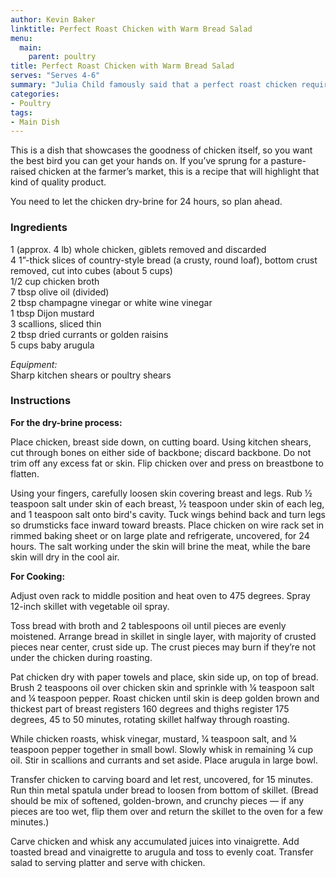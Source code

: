 ```yaml
---
author: Kevin Baker
linktitle: Perfect Roast Chicken with Warm Bread Salad
menu:
  main:
    parent: poultry
title: Perfect Roast Chicken with Warm Bread Salad
serves: "Serves 4-6"
summary: "Julia Child famously said that a perfect roast chicken requires a “greed for perfection”. This version requires a bit of forethought but could hardly be easier. And it’s nearly the perfect chicken meal — shatteringly crisp skin, moist and flavorful meat, and and light arugula salad studded with croutons of crusty bread flavored with chicken drippings and browned in chicken fat. "
categories:
- Poultry
tags:
- Main Dish
---
```

This is a dish that showcases the goodness of chicken itself, so you want the best bird you can get your hands on. If you’ve sprung for a pasture-raised chicken at the farmer’s market, this is a recipe that will highlight that kind of quality product.

You need to let the chicken dry-brine for 24 hours, so plan ahead.

### Ingredients

<div class="ingredient-list">

1 (approx. 4 lb) whole chicken, giblets removed and discarded  
4 1”-thick slices of country-style bread (a crusty, round loaf), bottom crust removed, cut into cubes (about 5 cups)  
1/2 cup chicken broth  
7 tbsp olive oil (divided)  
2 tbsp champagne vinegar or white wine vinegar  
1 tbsp Dijon mustard  
3 scallions, sliced thin  
2 tbsp dried currants or golden raisins  
5 cups baby arugula  
  
*Equipment:*  
Sharp kitchen shears or poultry shears  

</div>

### Instructions

**For the dry-brine process:**

Place chicken, breast side down, on cutting board. Using kitchen shears, cut through bones on either side of backbone; discard backbone. Do not trim off any excess fat or skin. Flip chicken over and press on breastbone to flatten. 

Using your fingers, carefully loosen skin covering breast and legs. Rub ½ teaspoon salt under skin of each breast, ½ teaspoon under skin of each leg, and 1 teaspoon salt onto bird's cavity. Tuck wings behind back and turn legs so drumsticks face inward toward breasts. Place chicken on wire rack set in rimmed baking sheet or on large plate and refrigerate, uncovered, for 24 hours. The salt working under the skin will brine the meat, while the bare skin will dry in the cool air.

**For Cooking:**

Adjust oven rack to middle position and heat oven to 475 degrees. Spray 12-inch skillet with vegetable oil spray. 

Toss bread with broth and 2 tablespoons oil until pieces are evenly moistened. Arrange bread in skillet in single layer, with majority of crusted pieces near center, crust side up. The crust pieces may burn if they’re not under the chicken during roasting. 

Pat chicken dry with paper towels and place, skin side up, on top of bread. Brush 2 teaspoons oil over chicken skin and sprinkle with ¼ teaspoon salt and ¼ teaspoon pepper. Roast chicken until skin is deep golden brown and thickest part of breast registers 160 degrees and thighs register 175 degrees, 45 to 50 minutes, rotating skillet halfway through roasting. 

While chicken roasts, whisk vinegar, mustard, ¼ teaspoon salt, and ¼ teaspoon pepper together in small bowl. Slowly whisk in remaining ¼ cup oil. Stir in scallions and currants and set aside. Place arugula in large bowl. 

Transfer chicken to carving board and let rest, uncovered, for 15 minutes. Run thin metal spatula under bread to loosen from bottom of skillet. (Bread should be mix of softened, golden-brown, and crunchy pieces — if any pieces are too wet, flip them over and return the skillet to the oven for a few minutes.) 

Carve chicken and whisk any accumulated juices into vinaigrette. Add toasted bread and vinaigrette to arugula and toss to evenly coat. Transfer salad to serving platter and serve with chicken. 